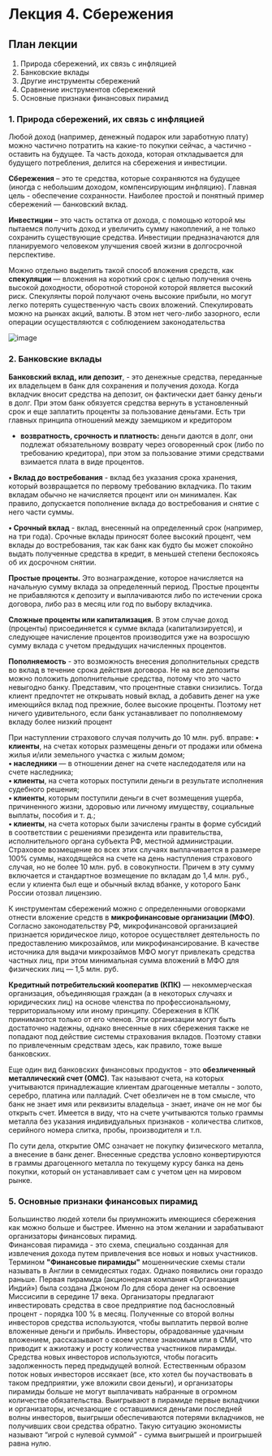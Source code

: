 # Лекция 4. Сбережения

## План лекции

1. Природа сбережений, их связь с инфляцией 
2. Банковские вклады 
3. Другие инструменты сбережений 
4. Сравнение инструментов сбережений 
5. Основные признаки финансовых пирамид


### 1. Природа сбережений, их связь с инфляцией 
Любой доход (например, денежный подарок или заработную плату)
можно частично потратить на какие-то покупки сейчас, а частично - оставить
на будущее. Та часть дохода, которая откладывается для будущего
потребления, делится на сбережения и инвестиции.

**Сбережения** – это те средства, которые сохраняются на будущее (иногда
с небольшим доходом, компенсирующим инфляцию). Главная цель -
обеспечение сохранности. Наиболее простой и понятный пример сбережений
— банковский вклад.

**Инвестиции** – это часть остатка от дохода, с помощью которой мы
пытаемся получить доход и увеличить сумму накоплений, а не только
сохранить существующие средства. Инвестиции предназначаются для
планируемого человеком улучшения своей жизни в долгосрочной
перспективе.

Можно отдельно выделить такой способ вложения средств, как
**спекуляции** — вложения на короткий срок с целью получения очень высокой
доходности, оборотной стороной которой является высокий риск.
Спекулянты порой получают очень высокие прибыли, но могут легко
потерять существенную часть своих вложений. Спекулировать можно на
рынках акций, валюты. В этом нет чего-либо зазорного, если операции
осуществляются с соблюдением законодательства


![image](https://github.com/user-attachments/assets/e58c57e0-313b-497a-a9e7-99153ee4fa4e)

### 2. Банковские вклады

**Банковский вклад, или депозит**, - это денежные средства, переданные их
владельцем в банк для сохранения и получения дохода. Когда вкладчик
вносит средства на депозит, он фактически дает банку деньги в долг. При
этом банк обязуется средства вернуть в установленный срок и еще заплатить
проценты за пользование деньгами.
Есть три главных принципа отношений между заемщиком и кредитором
- **возвратность, срочность и платность:** деньги даются в долг, они
подлежат обязательному возврату через оговоренный срок (либо по
требованию кредитора), при этом за пользование этими средствами
взимается плата в виде процентов.

**• Вклад до востребования** - вклад без указания срока хранения, который
возвращается по первому требованию вкладчика. По таким вкладам обычно
не начисляется процент или он минимален. Как правило, допускается
пополнение вклада до востребования и снятие с него части суммы.

**• Срочный вклад** - вклад, внесенный на определенный срок (например,
на три года). Срочные вклады приносят более высокий процент, чем вклады
до востребования, так как банк как будто бы может спокойно выдать
полученные средства в кредит, в меньшей степени беспокоясь об их
досрочном снятии.

**Простые проценты.** Это вознаграждение, которое начисляется на
начальную сумму вклада за определенный период. Простые проценты не
прибавляются к депозиту и выплачиваются либо по истечении срока
договора, либо раз в месяц или год по выбору вкладчика.

**Сложные проценты или капитализация.** В этом случае доход
(проценты) присоединяется к сумме вклада (капитализируется), и следующее
начисление процентов производится уже на возросшую сумму вклада с
учетом предыдущих начисленных процентов.

**Пополняемость** - это возможность внесения дополнительных средств во
вклад в течение срока действия договора. Не на все депозиты можно
положить дополнительные средства, потому что это часто невыгодно банку.
Представим, что процентные ставки снизились. Тогда клиент предпочтет не
открывать новый вклад, а добавить денег на уже имеющийся вклад под
прежние, более высокие проценты. Поэтому нет ничего удивительного, если
банк устанавливает по пополняемому вкладу более низкий процент

При наступлении страхового случая получить до 10 млн. руб. вправе: 
**• клиенты**, на счетах которых размещены деньги от продажи или обмена
жилья и/или земельного участка с жилым домом;  
**• наследники** — в отношении денег на счете наследодателя или на счете
наследника;  
**• клиенты**, на счета которых поступили деньги в результате исполнения
судебного решения;  
**• клиенты**, которым поступили деньги в счет возмещения ущерба,
причиненного жизни, здоровью или личному имуществу, социальные
выплаты, пособия и т. д.;  
**• клиенты**, на счета которых были зачислены гранты в форме субсидий в
соответствии с решениями президента или правительства, исполнительного
органа субъекта РФ, местной администрации.  
Страховое возмещение во всех этих случаях выплачивается в размере
100% суммы, находящейся на счете на день наступления страхового случая,
но не более 10 млн. руб. в совокупности. Причем в эту сумму включается и
стандартное возмещение по вкладам до 1,4 млн. руб., если у клиента был еще
и обычный вклад вбанке, у которого Банк России отозвал лицензию.

К инструментам сбережений можно с определенными оговорками
отнести вложение средств в **микрофинансовые организации (МФО)**.
Согласно законодательству РФ, микрофинансовой организацией
признается юридическое лицо, которое осуществляет деятельность по
предоставлению микрозаймов, или микрофинансирование. В качестве
источника для выдачи микрозаймов МФО могут привлекать средства
частных лиц, при этом минимальная сумма вложений в МФО для физических
лиц — 1,5 млн. руб.


**Кредитный потребительский кооператив (КПК)** — некоммерческая
организация, объединяющая граждан (а в некоторых случаях и юридических
лиц) на основе членства по профессиональному, территориальному или
иному принципу. Сбережения в КПК принимаются только от его членов.
Эти организации могут быть достаточно надежны, однако внесенные в
них сбережения также не попадают под действие системы страхования
вкладов. Поэтому ставки по привлеченным средствам здесь, как правило,
тоже выше банковских.

Еще один вид банковских финансовых продуктов - это **обезличенный
металлический счет (ОМС)**. Так называют счета, на которых учитываются
принадлежащие клиентам драгоценные металлы - золото, серебро, платина
или палладий. Счет обезличен не в том смысле, что банк не знает имя или
реквизиты владельца - знает, иначе он не мог бы открыть счет. Имеется в
виду, что на счете учитываются только граммы металла без указания
индивидуальных признаков - количества слитков, серийного номера слитка,
пробы, производителя и т.п.

По сути дела, открытие ОМС означает не покупку физического металла,
а внесение в банк денег. Внесенные средства условно конвертируются в
граммы драгоценного металла по текущему курсу банка на день покупки,
который он устанавливает сам с учетом цен на мировом рынке.


### 5. Основные признаки финансовых пирамид  
Большинство людей хотели бы приумножить имеющиеся сбережения
как можно больше и быстрее. Именно на этом желании и зарабатывают
организаторы финансовых пирамид.  
Финансовая пирамида - это схема, специально созданная для извлечения
дохода путем привлечения все новых и новых участников. Термином
**"Финансовые пирамиды"** мошеннические схемы стали называть в Англии в
семидесятых годах. Однако появились они гораздо раньше. Первая пирамида
(акционерная компания «Организация Индий») была создана Джоном Ло для
сбора денег на освоение Миссисипи в середине 17 века.
Организаторы предлагают инвестировать средства в свое предприятие
под баснословный процент - порядка 100 % в месяц.
Полученные со второй волны инвесторов средства используются, чтобы
выплатить первой волне вложенные деньги и прибыль.
Инвесторы, обрадованные удачным вложением, рассказывают о своем
успехе знакомым или в СМИ, что приводит к ажиотажу и росту количества
участников пирамиды.  
Средства новых инвесторов используются, чтобы погасить
задолженность перед предыдущей волной. Естественным образом поток
новых инвесторов иссякает (все, кто хотел бы поучаствовать в таком
предприятии, уже вложили свои деньги), и организаторы пирамиды больше
не могут выплачивать набранные в огромном количестве обязательства.
Выигрывают в пирамиде первые вкладчики и организаторы, исчезающие
с оставшимися деньгами последней волны инвесторов, выигрыши
обеспечиваются потерями вкладчиков, не получивших свои средства
обратно. Такую ситуацию экономисты называют “игрой с нулевой суммой” -
сумма выигрышей и проигрышей равна нулю.

